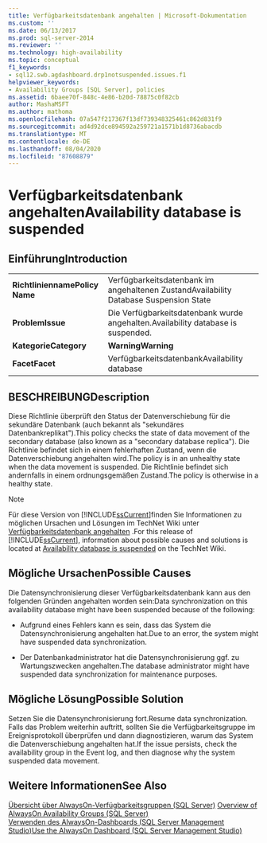 ```yaml
---
title: Verfügbarkeitsdatenbank angehalten | Microsoft-Dokumentation
ms.custom: ''
ms.date: 06/13/2017
ms.prod: sql-server-2014
ms.reviewer: ''
ms.technology: high-availability
ms.topic: conceptual
f1_keywords:
- sql12.swb.agdashboard.drp1notsuspended.issues.f1
helpviewer_keywords:
- Availability Groups [SQL Server], policies
ms.assetid: 6baee70f-848c-4e86-b20d-78875c0f82cb
author: MashaMSFT
ms.author: mathoma
ms.openlocfilehash: 07a547f217367f13df739348325461c862d831f9
ms.sourcegitcommit: ad4d92dce894592a259721a1571b1d8736abacdb
ms.translationtype: MT
ms.contentlocale: de-DE
ms.lasthandoff: 08/04/2020
ms.locfileid: "87608879"
---
```

# <a name="availability-database-is-suspended"></a><span data-ttu-id="079b3-102">Verfügbarkeitsdatenbank angehalten</span><span class="sxs-lookup"><span data-stu-id="079b3-102">Availability database is suspended</span></span>
    
## <a name="introduction"></a><span data-ttu-id="079b3-103">Einführung</span><span class="sxs-lookup"><span data-stu-id="079b3-103">Introduction</span></span>  
  
|||  
|-|-|  
|<span data-ttu-id="079b3-104">**Richtlinienname**</span><span class="sxs-lookup"><span data-stu-id="079b3-104">**Policy Name**</span></span>|<span data-ttu-id="079b3-105">Verfügbarkeitsdatenbank im angehaltenen Zustand</span><span class="sxs-lookup"><span data-stu-id="079b3-105">Availability Database Suspension State</span></span>|  
|<span data-ttu-id="079b3-106">**Problem**</span><span class="sxs-lookup"><span data-stu-id="079b3-106">**Issue**</span></span>|<span data-ttu-id="079b3-107">Die Verfügbarkeitsdatenbank wurde angehalten.</span><span class="sxs-lookup"><span data-stu-id="079b3-107">Availability database is suspended.</span></span>|  
|<span data-ttu-id="079b3-108">**Kategorie**</span><span class="sxs-lookup"><span data-stu-id="079b3-108">**Category**</span></span>|<span data-ttu-id="079b3-109">**Warning**</span><span class="sxs-lookup"><span data-stu-id="079b3-109">**Warning**</span></span>|  
|<span data-ttu-id="079b3-110">**Facet**</span><span class="sxs-lookup"><span data-stu-id="079b3-110">**Facet**</span></span>|<span data-ttu-id="079b3-111">Verfügbarkeitsdatenbank</span><span class="sxs-lookup"><span data-stu-id="079b3-111">Availability database</span></span>|  
  
## <a name="description"></a><span data-ttu-id="079b3-112">BESCHREIBUNG</span><span class="sxs-lookup"><span data-stu-id="079b3-112">Description</span></span>  
 <span data-ttu-id="079b3-113">Diese Richtlinie überprüft den Status der Datenverschiebung für die sekundäre Datenbank (auch bekannt als "sekundäres Datenbankreplikat").</span><span class="sxs-lookup"><span data-stu-id="079b3-113">This policy checks the state of data movement of the secondary database (also known as a "secondary database replica").</span></span> <span data-ttu-id="079b3-114">Die Richtlinie befindet sich in einem fehlerhaften Zustand, wenn die Datenverschiebung angehalten wird.</span><span class="sxs-lookup"><span data-stu-id="079b3-114">The policy is in an unhealthy state when the data movement is suspended.</span></span> <span data-ttu-id="079b3-115">Die Richtlinie befindet sich andernfalls in einem ordnungsgemäßen Zustand.</span><span class="sxs-lookup"><span data-stu-id="079b3-115">The policy is otherwise in a healthy state.</span></span>  
  
> [!NOTE]  
>  <span data-ttu-id="079b3-116"> Für diese Version von [!INCLUDE[ssCurrent](../../../includes/sscurrent-md.md)]finden Sie Informationen zu möglichen Ursachen und Lösungen im TechNet Wiki unter [Verfügbarkeitsdatenbank angehalten](https://go.microsoft.com/fwlink/p/?LinkId=220860) .</span><span class="sxs-lookup"><span data-stu-id="079b3-116">For this release of [!INCLUDE[ssCurrent](../../../includes/sscurrent-md.md)], information about possible causes and solutions is located at [Availability database is suspended](https://go.microsoft.com/fwlink/p/?LinkId=220860) on the TechNet Wiki.</span></span>  
  
## <a name="possible-causes"></a><span data-ttu-id="079b3-117">Mögliche Ursachen</span><span class="sxs-lookup"><span data-stu-id="079b3-117">Possible Causes</span></span>  
 <span data-ttu-id="079b3-118">Die Datensynchronisierung dieser Verfügbarkeitsdatenbank kann aus den folgenden Gründen angehalten worden sein:</span><span class="sxs-lookup"><span data-stu-id="079b3-118">Data synchronization on this availability database might have been suspended because of the following:</span></span>  
  
-   <span data-ttu-id="079b3-119">Aufgrund eines Fehlers kann es sein, dass das System die Datensynchronisierung angehalten hat.</span><span class="sxs-lookup"><span data-stu-id="079b3-119">Due to an error, the system might have suspended data synchronization.</span></span>  
  
-   <span data-ttu-id="079b3-120">Der Datenbankadministrator hat die Datensynchronisierung ggf. zu Wartungszwecken angehalten.</span><span class="sxs-lookup"><span data-stu-id="079b3-120">The database administrator might have suspended data synchronization for maintenance purposes.</span></span>  
  
## <a name="possible-solution"></a><span data-ttu-id="079b3-121">Mögliche Lösung</span><span class="sxs-lookup"><span data-stu-id="079b3-121">Possible Solution</span></span>  
 <span data-ttu-id="079b3-122">Setzen Sie die Datensynchronisierung fort.</span><span class="sxs-lookup"><span data-stu-id="079b3-122">Resume data synchronization.</span></span> <span data-ttu-id="079b3-123">Falls das Problem weiterhin auftritt, sollten Sie die Verfügbarkeitsgruppe im Ereignisprotokoll überprüfen und dann diagnostizieren, warum das System die Datenverschiebung angehalten hat.</span><span class="sxs-lookup"><span data-stu-id="079b3-123">If the issue persists, check the availability group in the Event log, and then diagnose why the system suspended data movement.</span></span>  
  
## <a name="see-also"></a><span data-ttu-id="079b3-124">Weitere Informationen</span><span class="sxs-lookup"><span data-stu-id="079b3-124">See Also</span></span>  
 <span data-ttu-id="079b3-125">[Übersicht über AlwaysOn-Verfügbarkeitsgruppen &#40;SQL Server&#41;](overview-of-always-on-availability-groups-sql-server.md) </span><span class="sxs-lookup"><span data-stu-id="079b3-125">[Overview of AlwaysOn Availability Groups &#40;SQL Server&#41;](overview-of-always-on-availability-groups-sql-server.md) </span></span>  
 [<span data-ttu-id="079b3-126">Verwenden des AlwaysOn-Dashboards &#40;SQL Server Management Studio&#41;</span><span class="sxs-lookup"><span data-stu-id="079b3-126">Use the AlwaysOn Dashboard &#40;SQL Server Management Studio&#41;</span></span>](use-the-always-on-dashboard-sql-server-management-studio.md)  
  
  
